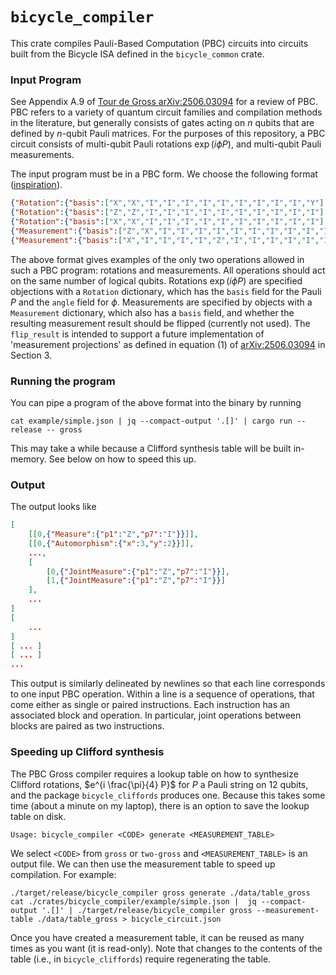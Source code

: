 # `bicycle_compiler`

This crate compiles Pauli-Based Computation (PBC) circuits into circuits built from the Bicycle ISA defined in the `bicycle_common` crate.

### Input Program

See Appendix A.9 of [Tour de Gross arXiv:2506.03094](https://arxiv.org/abs/2506.03094) for a review of PBC. PBC refers to a variety of quantum circuit families and compilation methods in the literature, but generally consists of gates acting on $n$ qubits that are defined by $n$-qubit Pauli matrices. For the purposes of this repository, a PBC circuit consists of multi-qubit Pauli rotations $\exp(i \phi P)$, and multi-qubit Pauli measurements.

The input program must be in a PBC form.
We choose the following format ([inspiration](https://doi.org/10.5281/zenodo.11391890)).
```json
{"Rotation":{"basis":["X","X","I","I","I","I","I","I","I","I","I","Y"],"angle":"0.125"}}
{"Rotation":{"basis":["Z","Z","I","I","I","I","I","I","I","I","I","I"],"angle":"0.5"}}
{"Rotation":{"basis":["X","X","I","I","I","I","I","I","I","I","I","I"],"angle":"-0.125"}}
{"Measurement":{"basis":["Z","X","I","I","I","I","I","I","I","I","I","I"],"flip_result":true}}
{"Measurement":{"basis":["X","I","I","I","I","Z","I","I","I","I","I","I"],"flip_result":false}}

```

The above format gives examples of the only two operations allowed in such a PBC program: rotations and measurements.
All operations should act on the same number of logical qubits.
Rotations $\exp(i \phi P)$ are specified objections with a `Rotation` dictionary, which has the `basis` field for the Pauli $P$ and the `angle` field for $\phi$.
Measurements are specified by objects with a `Measurement` dictionary, which also has a `basis` field, and whether the resulting measurement result should be flipped (currently not used). The `flip_result` is intended to support a future implementation of 'measurement projections' as defined in equation (1) of [arXiv:2506.03094](https://arxiv.org/abs/2506.03094) in Section 3.

### Running the program
You can pipe a program of the above format into the binary by running

```
cat example/simple.json | jq --compact-output '.[]' | cargo run --release -- gross
```

This may take a while because a Clifford synthesis table will be built in-memory.
See below on how to speed this up.

### Output

The output looks like
```json
[
    [[0,{"Measure":{"p1":"Z","p7":"I"}}]],
    [[0,{"Automorphism":{"x":3,"y":2}}]],
    ...,
    [
        [0,{"JointMeasure":{"p1":"Z","p7":"I"}}],
        [1,{"JointMeasure":{"p1":"Z","p7":"I"}}]
    ],
    ...
]
[
    ...
]
[ ... ]
[ ... ]
...
```
This output is similarly delineated by newlines so that each line corresponds to one input PBC operation.
Within a line is a sequence of operations, that come either as single or paired instructions.
Each instruction has an associated block and operation.
In particular, joint operations between blocks are paired as two instructions.


### Speeding up Clifford synthesis

The PBC Gross compiler requires a lookup table on how to synthesize Clifford rotations,
$e^{i \frac{\pi}{4} P}$ for $P$ a Pauli string on 12 qubits,
and the package `bicycle_cliffords` produces one.
Because this takes some time (about a minute on my laptop),
there is an option to save the lookup table on disk.
```
Usage: bicycle_compiler <CODE> generate <MEASUREMENT_TABLE>
```
We select `<CODE>` from `gross` or `two-gross` and `<MEASUREMENT_TABLE>` is an output file.
We can then use the measurement table to speed up compilation.
For example:
```
./target/release/bicycle_compiler gross generate ./data/table_gross
cat ./crates/bicycle_compiler/example/simple.json |  jq --compact-output '.[]' | ./target/release/bicycle_compiler gross --measurement-table ./data/table_gross > bicycle_circuit.json
```
Once you have created a measurement table, it can be reused as many times as you want (it is read-only).
Note that changes to the contents of the table (i.e., in `bicycle_cliffords`) require regenerating the table.
